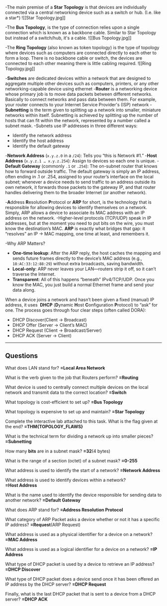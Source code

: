 -The main premise of a **Star Topology** is that devices are individually connected via a central networking device such as a switch or hub. (I.e. like a star*)
![[Star Topology.jpg]]

-The **Bus Topology**, is the type of connection relies upon a single connection which is known as a backbone cable. Similar to Star Topology but instead of a switch/hub, it's a cable. 
![[Bus Topology.jpg]]

-The **Ring Topology** (also known as token topology) is the type of topology where devices such as computers are connected directly to each other to form a loop. There is no backbone cable or switch, the devices are connected to each other meaning there is little cabling required. 
![[Ring Topology.jpg]]

-**Switches** are dedicated devices within a network that are designed to aggregate multiple other devices such as computers, printers, or any other networking-capable device using ethernet
-**Router** is a networking device whose primary job is to move data packets between different networks. Basically to connect networks and pass data between them. For example, your router connects to your Internet Service Provider's (ISP) network
-**Subnetting** is the term given to splitting up a network into smaller, miniature networks within itself. Subnetting is achieved by splitting up the number of hosts that can fit within the network, represented by a number called a subnet mask. 
-Subnets use IP addresses in three different ways:
- Identify the network address
- Identify the host address
- Identify the default gateway

-**Network Address** (`x.y.z.0` in a `/24`): Tells you “this is Network #1.”
-**Host Address** (`x.y.z.1 … x.y.z.254`): Assign to devices so each one is unique.
-**Default Gateway** (commonly `.1` or `.254`): The on-subnet router that knows how to forward outside traffic.  The default gateway is simply an IP address, often ending in .1 or .254, assigned to your router’s interface on the local subnet; whenever a device needs to send traffic to an address outside its own network, it forwards those packets to the gateway IP, and that router handles delivering them to the broader Internet (or another network).

-**A**ddress **R**esolution **P**rotocol or **ARP** for short, is the technology that is responsible for allowing devices to identify themselves on a network. Simply, ARP allows a device to associate its MAC address with an IP address on the network.
-Higher-level protocols (TCP/UDP) speak in IP addresses, but at the moment you need to put bits on the wire, you must know the destination’s MAC. **ARP** is exactly what bridges that gap: it “resolves” an IP → MAC mapping, one time at least, and remembers it.

-Why ARP Matters?
- **One-time lookup**: After the ARP reply, the host caches the mapping and sends future frames directly to the device’s MAC address (e.g., `18:AC:33:12:88:29`) without extra broadcasts, saving bandwidth.
- **Local-only**: ARP never leaves your LAN—routers strip it off, so it can’t traverse the Internet.
- **Transparent**: All of this happens “beneath” IPv4/TCP/UDP. Once you know the MAC, you just build a normal Ethernet frame and send your data along.

When a device joins a network and hasn’t been given a fixed (manual) IP address, it uses  **DHCP** (**D**ynamic **H**ost **C**onfiguration **P**rotocol) to “ask” for one. The process goes through four clear steps (often called DORA):
- DHCP Discover(Client → Broadcast)
- DHCP Offer (Server → Client’s MAC)
- DHCP Request (Client → Broadcast/Server)
- DHCP ACK (Server → Client)

----------------------------------
## **Questions**

What does LAN stand for?
**=Local Area Network**

What is the verb given to the job that Routers perform?
**=Routing**

What device is used to centrally connect multiple devices on the local network and transmit data to the correct location?
**=Switch**

What topology is cost-efficient to set up?
**=Bus Topology**

What topology is expensive to set up and maintain?
**=Star Topology**

Complete the interactive lab attached to this task. What is the flag given at the end?
**=THM{TOPOLOGY_FLAWS}**

What is the technical term for dividing a network up into smaller pieces?
**=Subnetting**

How many **bits** are in a subnet mask?
**=32**(4 bytes)

What is the range of a section (octet) of a subnet mask?
**=0-255**

What address is used to identify the start of a network?
**=Network Address**

What address is used to identify devices within a network?  
**=Host Address**

What is the name used to identify the device responsible for sending data to another network?
**=Default Gateway**

What does ARP stand for?
**=Address Resolution Protocol**

What category of ARP Packet asks a device whether or not it has a specific IP address?
**=Request**(ARP Request)

What address is used as a physical identifier for a device on a network?
**=MAC Address**

What address is used as a logical identifier for a device on a network?
**=IP Address**

What type of DHCP packet is used by a device to retrieve an IP address?
**=DHCP Discover**

What type of DHCP packet does a device send once it has been offered an IP address by the DHCP server?
**=DHCP Request**

Finally, what is the last DHCP packet that is sent to a device from a DHCP server?
**=DHCP ACK**

